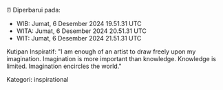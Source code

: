 ⏰ Diperbarui pada:
- WIB: Jumat, 6 Desember 2024 19.51.31 UTC
- WITA: Jumat, 6 Desember 2024 20.51.31 UTC
- WIT: Jumat, 6 Desember 2024 21.51.31 UTC

Kutipan Inspiratif:
"I am enough of an artist to draw freely upon my imagination. Imagination is more important than knowledge. Knowledge is limited. Imagination encircles the world."


Kategori: inspirational

